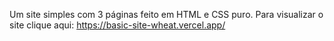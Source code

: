 Um site simples com 3 páginas feito em HTML e CSS puro.
Para visualizar o site clique aqui: https://basic-site-wheat.vercel.app/
